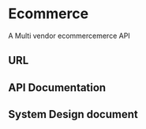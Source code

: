# Ecommerce
A Multi vendor ecommercemerce API

## URL

## API Documentation

## System Design document


